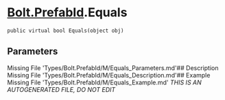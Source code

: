 # [Bolt.PrefabId](Types/Bolt.PrefabId.md).Equals
`public virtual bool Equals(object obj)`
## Parameters
Missing File 'Types/Bolt.PrefabId/M/Equals_Parameters.md'## Description
Missing File 'Types/Bolt.PrefabId/M/Equals_Description.md'## Example
Missing File 'Types/Bolt.PrefabId/M/Equals_Example.md'
*THIS IS AN AUTOGENERATED FILE, DO NOT EDIT*
